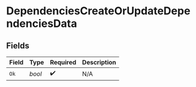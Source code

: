 # DependenciesCreateOrUpdateDependenciesData


## Fields

| Field              | Type               | Required           | Description        |
| ------------------ | ------------------ | ------------------ | ------------------ |
| `Ok`               | *bool*             | :heavy_check_mark: | N/A                |